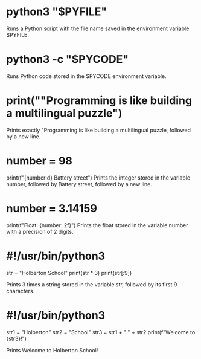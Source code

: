 # python3 "$PYFILE"
Runs a Python script with the file name saved in the environment variable $PYFILE.

# python3 -c "$PYCODE"
Runs Python code stored in the $PYCODE environment variable.

# print("\"Programming is like building a multilingual puzzle")
Prints exactly "Programming is like building a multilingual puzzle, followed by a new line.

# number = 98
print(f"{number:d} Battery street")
Prints the integer stored in the variable number, followed by Battery street, followed by a new line.

# number = 3.14159
print(f"Float: {number:.2f}")
Prints the float stored in the variable number with a precision of 2 digits.

# #!/usr/bin/python3
str = "Holberton School"
print(str * 3)
print(str[:9])

Prints 3 times a string stored in the variable str, followed by its first 9 characters.

# #!/usr/bin/python3
str1 = "Holberton"
str2 = "School"
str3 = str1 + " " + str2
print(f"Welcome to {str3}!")

Prints Welcome to Holberton School!
